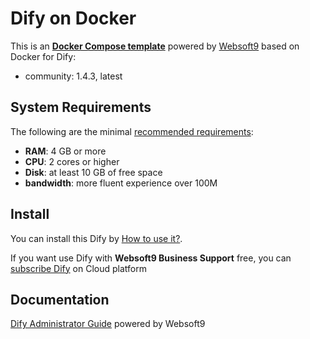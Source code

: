 # Dify on Docker  

This is an **[Docker Compose template](https://github.com/Websoft9/docker-library)** powered by [Websoft9](https://www.websoft9.com) based on Docker for Dify:


 - community:  1.4.3, latest


## System Requirements

The following are the minimal [recommended requirements](https://dify.ai):

* **RAM**: 4 GB or more
* **CPU**: 2 cores or higher
* **Disk**: at least 10 GB of free space
* **bandwidth**: more fluent experience over 100M  

## Install

You can install this Dify by [How to use it?](https://github.com/Websoft9/docker-library#how-to-use-it).   

If you want use Dify with **Websoft9 Business Support** free, you can [subscribe Dify](https://www.websoft9.com/apps) on Cloud platform

## Documentation

[Dify Administrator Guide](https://support.websoft9.com/docs/dify) powered by Websoft9